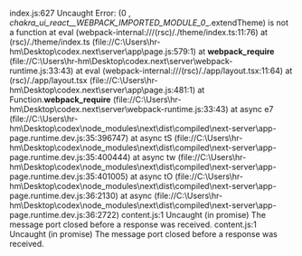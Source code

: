index.js:627 Uncaught Error: (0 , _chakra_ui_react__WEBPACK_IMPORTED_MODULE_0__.extendTheme) is not a function
    at eval (webpack-internal:///(rsc)/./theme/index.ts:11:76)
    at (rsc)/./theme/index.ts (file://C:\Users\hr-hm\Desktop\codex\.next\server\app\page.js:579:1)
    at __webpack_require__ (file://C:\Users\hr-hm\Desktop\codex\.next\server\webpack-runtime.js:33:43)
    at eval (webpack-internal:///(rsc)/./app/layout.tsx:11:64)
    at (rsc)/./app/layout.tsx (file://C:\Users\hr-hm\Desktop\codex\.next\server\app\page.js:481:1)
    at Function.__webpack_require__ (file://C:\Users\hr-hm\Desktop\codex\.next\server\webpack-runtime.js:33:43)
    at async e7 (file://C:\Users\hr-hm\Desktop\codex\node_modules\next\dist\compiled\next-server\app-page.runtime.dev.js:35:396747)
    at async tS (file://C:\Users\hr-hm\Desktop\codex\node_modules\next\dist\compiled\next-server\app-page.runtime.dev.js:35:400444)
    at async tw (file://C:\Users\hr-hm\Desktop\codex\node_modules\next\dist\compiled\next-server\app-page.runtime.dev.js:35:401005)
    at async tO (file://C:\Users\hr-hm\Desktop\codex\node_modules\next\dist\compiled\next-server\app-page.runtime.dev.js:36:2130)
    at async (file://C:\Users\hr-hm\Desktop\codex\node_modules\next\dist\compiled\next-server\app-page.runtime.dev.js:36:2722)
content.js:1 Uncaught (in promise) The message port closed before a response was received.
content.js:1 Uncaught (in promise) The message port closed before a response was received.
